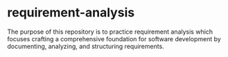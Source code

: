 # requirement-analysis
The purpose of this repository is to practice requirement analysis which focuses crafting a comprehensive foundation for software development by documenting, analyzing, and structuring requirements.
